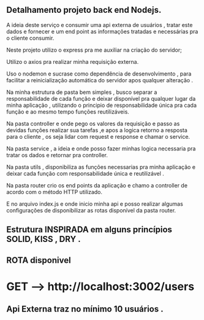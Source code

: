 ## Detalhamento projeto back end Nodejs.

A ideia deste serviço e consumir uma api externa de usuários , tratar este dados e fornecer e um end point as informações tratadas e necessárias pra o cliente consumir. 

Neste projeto utilizo o express pra me auxiliar na criação do servidor;

Utilizo o axios pra realizar minha requisição externa.

Uso o nodemon e sucrase como dependência de desenvolvimento , para facilitar a reinicialização automática do servidor apos qualquer alteração .

Na minha estrutura de pasta bem simples , busco separar a responsabilidade de cada função e deixar disponível pra qualquer lugar da minha aplicação , utilizando o principio de responsabilidade única pra cada função e ao mesmo tempo funções reutilizáveis.

Na pasta controller e onde pego os valores da requisição e passo as devidas funções realizar sua tarefas ,e apos a logica retorno a resposta para o cliente , os seja lidar com request e response e chamar o service.

Na pasta service , a ideia e onde posso fazer minhas logica necessaria pra tratar os dados e retornar pra controller.

Na pasta utils , disponibiliza as funções necessarias pra minha aplicação e deixar cada função com responsabilidade única e reutilizável .

Na pasta router crio os end points da aplicação e chamo a controller de acordo com o método HTTP utilizado.

E no arquivo index.js e onde inicio minha api e posso realizar algumas configurações de disponibilizar as rotas disponível da pasta router.

## Estrutura INSPIRADA em alguns princípios SOLID, KISS , DRY . 

## ROTA disponivel 
# GET --> http://localhost:3002/users

## Api Externa traz no mínimo 10 usuários .
